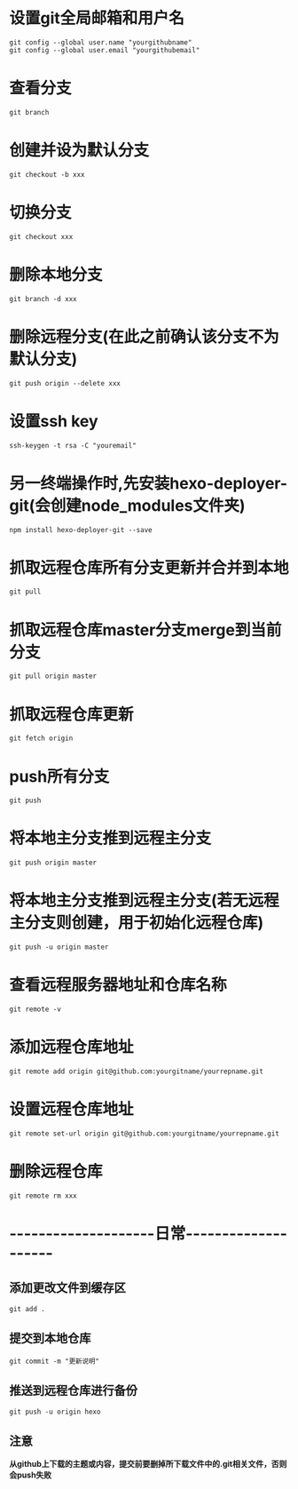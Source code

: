 # 设置git全局邮箱和用户名
```shell
git config --global user.name "yourgithubname"
git config --global user.email "yourgithubemail"
```

# 查看分支
```shell
git branch
```

# 创建并设为默认分支
```shell
git checkout -b xxx
```

# 切换分支
```shell
git checkout xxx
```

# 删除本地分支
```shell
git branch -d xxx
```

# 删除远程分支(在此之前确认该分支不为默认分支)
```shell
git push origin --delete xxx
```

# 设置ssh key
```shell
ssh-keygen -t rsa -C "youremail"
```

# 另一终端操作时,先安装hexo-deployer-git(会创建node_modules文件夹)
```shell
npm install hexo-deployer-git --save
```

# 抓取远程仓库所有分支更新并合并到本地
```shell
git pull
```

# 抓取远程仓库master分支merge到当前分支
```shell
git pull origin master
```

# 抓取远程仓库更新
```shell
git fetch origin
```

# push所有分支
```shell
git push
```

# 将本地主分支推到远程主分支
```shell
git push origin master
```

# 将本地主分支推到远程主分支(若无远程主分支则创建，用于初始化远程仓库)
```shell
git push -u origin master
```

# 查看远程服务器地址和仓库名称
```shell
git remote -v
```

# 添加远程仓库地址
```shell
git remote add origin git@github.com:yourgitname/yourrepname.git
```

# 设置远程仓库地址
```shell
git remote set-url origin git@github.com:yourgitname/yourrepname.git
```

# 删除远程仓库
```shell
git remote rm xxx
```

# --------------------日常--------------------

## 添加更改文件到缓存区
```shell
git add .
```

## 提交到本地仓库
```shell
git commit -m "更新说明"
```

## 推送到远程仓库进行备份
```shell
git push -u origin hexo
```

## 注意
**从github上下载的主题或内容，提交前要删掉所下载文件中的.git相关文件，否则会push失败**